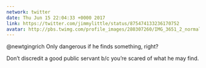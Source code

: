 ```yaml
---
network: twitter
date: Thu Jun 15 22:04:33 +0000 2017
link: https://twitter.com/jimmylittle/status/875474133236170752
avatar: http://pbs.twimg.com/profile_images/280307260/IMG_3651_2_normal.jpg
---
```


@newtgingrich Only dangerous if he finds something, right?

Don’t discredit a good public servant b/c you’re scared of what he may find.
